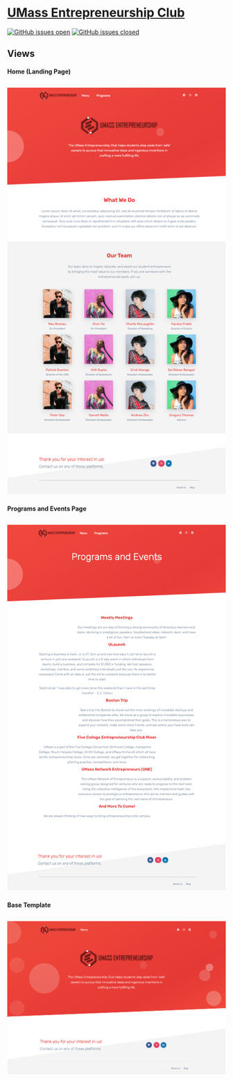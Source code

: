 # [UMass Entrepreneurship Club](https://github.com/build-umass/entrepreneurship-club)


[![GitHub issues open](https://img.shields.io/github/issues/build-umass/entrepreneurship-club.svg?maxAge=2592000)](https://github.com/build-umass/entrepreneurship-club/issues?q=is%3Aopen+is%3Aissue)
[![GitHub issues closed](https://img.shields.io/github/issues-closed-raw/build-umass/entrepreneurship-club.svg?maxAge=2592000)](https://github.com/build-umass/entrepreneurship-club/issues?q=is%3Aissue+is%3Aclosed) 

## Views
#### Home (Landing Page)
![Current Homepage](https://raw.githubusercontent.com/build-umass/entrepreneurship-club/dev/src/assets/img/theme/Home2.png)
---
#### Programs and Events Page
![Current Homepage](https://raw.githubusercontent.com/build-umass/entrepreneurship-club/dev/src/assets/img/theme/Programs.png)
---
#### Base Template
![Base Template](https://raw.githubusercontent.com/build-umass/entrepreneurship-club/dev/src/assets/img/theme/Base-Template.png)
---
